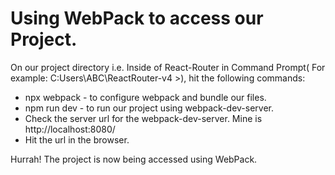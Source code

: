 <h1> Using WebPack to access our Project. </h1>

On our project directory i.e. Inside of React-Router in Command Prompt( For example: C:Users\ABC\ReactRouter-v4 >), hit the following commands:

<ul>
  <li>npx webpack - to configure webpack and bundle our files. </li>
  <li> npm run dev - to run our project using webpack-dev-server. </li>
  <li> Check the server url for the webpack-dev-server. Mine is http://localhost:8080/</li>
  <li> Hit the url in the browser. </li>
</ul>

<p>Hurrah! The project is now being accessed using WebPack.</p>





